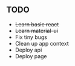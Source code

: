 ## TODO

- ~~Learn basic react~~
- ~~Learn material-ui~~
- Fix tiny bugs
- Clean up app context
- Deploy api
- Deploy page

